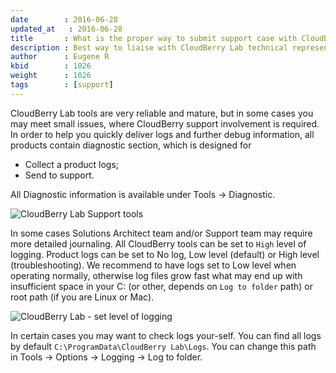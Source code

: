 ```yaml
---
date        : 2016-06-28
updated_at   : 2016-06-28
title       : What is the proper way to submit support case with CloudBerry Lab?
description : Best way to liaise with CloudBerry Lab technical representatives (Support or Solutions Architect).
author      : Eugene R
kbid        : 1026
weight      : 1026
tags        : [support]
---
```


CloudBerry Lab tools are very reliable and mature, but in some cases you may meet small issues, where CloudBerry support involvement is required. In order to help you quickly deliver logs and further debug information, all products contain diagnostic section, which is designed for

* Collect a product logs;
* Send to support.

All Diagnostic information is available under Tools &rarr; Diagnostic.

![CloudBerry Lab Support tools](/images/kb1026/CloudBerryLab_tools_diagnostic.png)

In some cases Solutions Architect team and/or Support team may require more detailed journaling. All CloudBerry tools can be set to <code class="language-json">High</code> level of logging. Product logs can be set to No log, Low level (default) or High level (troubleshooting). We recommend to have logs set to Low level when operating normally, otherwise log files grow fast what may end up with insufficient space in your C: (or other, depends on <code class="language-json">Log to folder</code> path) or root path (if you are Linux or Mac).

![CloudBerry Lab - set level of logging](/images/kb1026/CloudBerry_logs_level.png)

In certain cases you may want to check logs your-self. You can find all logs by default <code class="language-json">C:\ProgramData\CloudBerry Lab\Logs</code>. You can change this path in Tools &rarr; Options &rarr; Logging &rarr; Log to folder.
